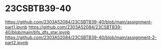 # 23CSBTB39-40
https://github.com/2303A52084/23CSBTB39-40/blob/main/assignment-part1.ipynb
https://github.com/2303A52084/23CSBTB39-40/blob/main/bfs_dfs_star.ipynb
https://github.com/2303A52084/23CSBTB39-40/blob/main/assignment-2-part2.ipynb
